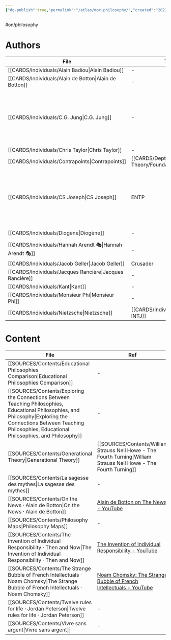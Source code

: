 ```yaml
---
{"dg-publish":true,"permalink":"/atlas/moc-philosophy/","created":"2023-02-18T15:16:26.544+01:00","updated":"2023-04-20T23:04:34.447+02:00"}
---
```


#on/philosophy

# Authors 
| File                                                        | Type                                                         | ref                                                                                                                                                                                                                                                                                                                                                                                                      |
| ----------------------------------------------------------- | ------------------------------------------------------------ | -------------------------------------------------------------------------------------------------------------------------------------------------------------------------------------------------------------------------------------------------------------------------------------------------------------------------------------------------------------------------------------------------------- |
| [[CARDS/Individuals/Alain Badiou\|Alain Badiou]]         | \-                                                           | \-                                                                                                                                                                                                                                                                                                                                                                                                       |
| [[CARDS/Individuals/Alain de Botton\|Alain de Botton]]   | \-                                                           | [Alain de Botton on Romanticism - YouTube](https://youtu.be/sPOuIyEJnbE)                                                                                                                                                                                                                                                                                                                                 |
| [[CARDS/Individuals/C.G. Jung\|C.G. Jung]]               | \-                                                           | <ul><li>[[SOURCES/Contents/CG Jung - Aion.md\\|Aion]]</li><li>[[SOURCES/Contents/Psychological Types.md\\|Psychological Types]]</li><li>[[SOURCES/Contents/C Jung-1962.md\\|Memories, Dreams, Reflections]]</li></ul>                                                                                                                                                                                    |
| [[CARDS/Individuals/Chris Taylor\|Chris Taylor]]         | \-                                                           | \-                                                                                                                                                                                                                                                                                                                                                                                                       |
| [[CARDS/Individuals/Contrapoints\|Contrapoints]]         | [[CARDS/Depth Psychology Theory/Foundational/INFJ\|INFJ]] | [ContraPoints - YouTube](https://www.youtube.com/@ContraPoints)                                                                                                                                                                                                                                                                                                                                          |
| [[CARDS/Individuals/CS Joseph\|CS Joseph]]               | ENTP                                                         | <ul><li>[Begin Your Journey Here \\| C.S. Joseph](https://csjoseph.life/)</li><li>[Udja App (Typing Tool)](https://www.udja.app/#/)</li><li>[CS Joseph - Youtube](https://www.youtube.com/@CSJoseph)</li><li>[CSJ Members Portal](https://offers.csjoseph.life/portal)</li><li>[Type Grid Companion Guide Download \\| C.S. Joseph](https://csjoseph.life/type-grid-companion-guide-download/)</li></ul> |
| [[CARDS/Individuals/Diogène\|Diogène]]                   | \-                                                           | Diogène le Cynique - Pensées et anecdotes                                                                                                                                                                                                                                                                                                                                                                |
| [[CARDS/Individuals/Hannah Arendt 🎭\|Hannah Arendt 🎭]] | \-                                                           | [Hannah Arendt (film) - Wikipedia](https://en.wikipedia.org/wiki/Hannah_Arendt_(film))                                                                                                                                                                                                                                                                                                                   |
| [[CARDS/Individuals/Jacob Geller\|Jacob Geller]]         | Crusader                                                     | \-                                                                                                                                                                                                                                                                                                                                                                                                       |
| [[CARDS/Individuals/Jacques Rancière\|Jacques Rancière]] | \-                                                           | \-                                                                                                                                                                                                                                                                                                                                                                                                       |
| [[CARDS/Individuals/Kant\|Kant]]                         | \-                                                           | \-                                                                                                                                                                                                                                                                                                                                                                                                       |
| [[CARDS/Individuals/Monsieur Phi\|Monsieur Phi]]         | \-                                                           | \-                                                                                                                                                                                                                                                                                                                                                                                                       |
| [[CARDS/Individuals/Nietzsche\|Nietzsche]]               | [[CARDS/Individuals/-INTJ\|-INTJ]]                        | [Nietzsches insight for Ni and Si users \| C.S. Joseph](https://csjoseph.life/nietzsches-insight-for-ni-and-si-users/)                                                                                                                                                                                                                                                                                   |



# Content
| File                                                                                                                                                                                                                         | Ref                                                                                                                    |
| ---------------------------------------------------------------------------------------------------------------------------------------------------------------------------------------------------------------------------- | ---------------------------------------------------------------------------------------------------------------------- |
| [[SOURCES/Contents/Educational Philosophies Comparison\|Educational Philosophies Comparison]]                                                                                                                             | \-                                                                                                                     |
| [[SOURCES/Contents/Exploring the Connections Between Teaching Philosophies, Educational Philosophies, and Philosophy\|Exploring the Connections Between Teaching Philosophies, Educational Philosophies, and Philosophy]] | \-                                                                                                                     |
| [[SOURCES/Contents/Generational Theory\|Generational Theory]]                                                                                                                                                             | [[SOURCES/Contents/William Strauss Neil Howe - The Fourth Turning\|William Strauss Neil Howe - The Fourth Turning]] |
| [[SOURCES/Contents/La sagesse des mythes\|La sagesse des mythes]]                                                                                                                                                         | \-                                                                                                                     |
| [[SOURCES/Contents/On the News · Alain de Botton\|On the News · Alain de Botton]]                                                                                                                                         | [Alain de Botton on The News - YouTube](https://www.youtube.com/watch?v=SNr-AoFLjok&t=3s)                              |
| [[SOURCES/Contents/Philosophy Maps\|Philosophy Maps]]                                                                                                                                                                     | \-                                                                                                                     |
| [[SOURCES/Contents/The Invention of Individual Responsibility · Then and Now\|The Invention of Individual Responsibility · Then and Now]]                                                                                 | [The Invention of Individual Responsibility - YouTube](https://youtu.be/tp4FGAv2gks)                                   |
| [[SOURCES/Contents/The Strange Bubble of French Intellectuals · Noam Chomsky\|The Strange Bubble of French Intellectuals · Noam Chomsky]]                                                                                 | [Noam Chomsky: The Strange Bubble of French Intellectuals - YouTube](https://youtu.be/772WncdxCSw)                     |
| [[SOURCES/Contents/Twelve rules for life · Jordan Peterson\|Twelve rules for life · Jordan Peterson]]                                                                                                                     | \-                                                                                                                     |
| [[SOURCES/Contents/Vivre sans argent\|Vivre sans argent]]                                                                                                                                                                 | \-                                                                                                                     |
